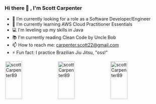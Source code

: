 ### Hi there 👋 , I'm Scott Carpenter


- 🔭 I’m currently looking for a role as a Software Developer/Engineer
- 🌱 I’m currently learning AWS Cloud Practitioner Essentials
- 💻 I'm leveling up my skills in Java
- 📚 I'm currently reading Clean Code by Uncle Bob
- 📫 How to reach me: carpenter.scott22@gmail.com
- ⚡ Fun fact: I practice Brazilian Jiu Jitsu, "oss!"

<div style="display: flex; justify-content: space-evenly">
<img style="height: 120px; width: calc(100% / 3 - 2px)" src="https://github-readme-stats.vercel.app/api/top-langs?username=scottCarpenter89&show_icons=true&locale=en&layout=compact" alt="scottCarpenter89">

<img style="height: 120px; width: calc(100% / 3 - 2px)" src="https://github-readme-stats.vercel.app/api?username=scottCarpenter89&show_icons=true&locale=en" alt="scottCarpenter89" >
<img style="height: 120px; width: calc(100% / 3 - 2px)" src="https://github-readme-streak-stats.herokuapp.com/?user=scottCarpenter89&" alt="scottCarpenter89">
  </div>
  
  



